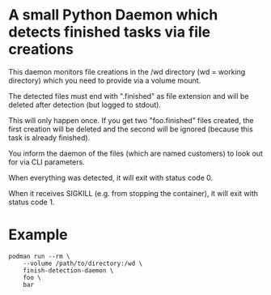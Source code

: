 # A small Python Daemon which detects finished tasks via file creations

This daemon monitors file creations in the /wd directory (wd = working directory) which you need to provide via a volume mount.

The detected files must end with ".finished" as file extension and will be deleted after detection (but logged to stdout).

This will only happen once. If you get two "foo.finished" files created, the first creation will be deleted and the second will be ignored (because this task is already finished).

You inform the daemon of the files (which are named customers) to look out for via CLI parameters.

When everything was detected, it will exit with status code 0.

When it receives SIGKILL (e.g. from stopping the container), it will exit with status code 1.

# Example

```
podman run --rm \
    --volume /path/to/directory:/wd \
    finish-detection-daemon \
    foo \
    bar
```
